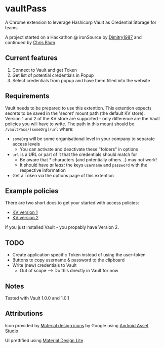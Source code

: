 # vaultPass

A Chrome extension to leverage Hashicorp Vault as Credential Storage for teams

A project started on a Hackathon @ ironSource by [Dimitry1987](https://github.com/Dmitry1987) and continued by [Chris Blum](https://github.com/zeichenanonym)

## Current features

1. Connect to Vault and get Token
2. Get list of potential credentials in Popup
3. Select credentials from popup and have them filled into the website

## Requirements

Vault needs to be prepared to use this extention.
This extention expects secrets to be saved in the 'secret' mount path (the default KV store).
Version 1 and 2 of the KV store are supported - only difference are the Vault policies you will have to write.
The path in this mount should be `/vaultPass/[someOrg]/url` where:

* `someOrg` will be some organisational level in your company to separate access levels
  * You can activate and deactivate these "folders" in options
* `url` is a URL or part of it that the credentials should match for
  * Be aware that * characters (and potentially others...) may not work!
  * It should have _at least_ the keys `username` and `password` with the respective information
* Get a Token via the options page of this extention

## Example policies

There are two short docs to get your started with access policies:

* [KV version 1](docs/access_policies_v1.md)
* [KV version 2](docs/access_policies_v2.md)

If you just installed Vault - you propably have Version 2.

## TODO

* Create application specific Token instead of using the user-token
* Buttons to copy username & password to the clipboard
* Write (new) credentials to Vault
  * Out of scope --> Do this directly in Vault for now

## Notes

Tested with Vault 1.0.0 and 1.0.1

## Attributions

Icon provided by [Material design icons](https://github.com/google/material-design-icons) by Google using [Android Asset Studio](https://romannurik.github.io/AndroidAssetStudio/index.html)

UI prettified using [Material Design Lite](https://getmdl.io/)
